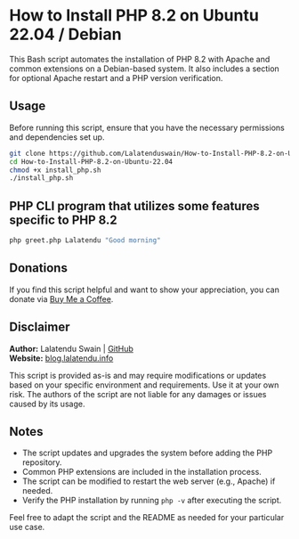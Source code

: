 # How to Install PHP 8.2 on Ubuntu 22.04 / Debian

This Bash script automates the installation of PHP 8.2 with Apache and common extensions on a Debian-based system. It also includes a section for optional Apache restart and a PHP version verification.

## Usage

Before running this script, ensure that you have the necessary permissions and dependencies set up.

```bash
git clone https://github.com/Lalatenduswain/How-to-Install-PHP-8.2-on-Ubuntu-22.04.git
cd How-to-Install-PHP-8.2-on-Ubuntu-22.04
chmod +x install_php.sh
./install_php.sh
```
## PHP CLI program that utilizes some features specific to PHP 8.2

```bash
php greet.php Lalatendu "Good morning"
```


## Donations

If you find this script helpful and want to show your appreciation, you can donate via [Buy Me a Coffee](https://www.buymeacoffee.com/lalatendu.swain).

## Disclaimer

**Author:** Lalatendu Swain | [GitHub](https://github.com/Lalatenduswain)  
**Website:** [blog.lalatendu.info](https://blog.lalatendu.info/)

This script is provided as-is and may require modifications or updates based on your specific environment and requirements. Use it at your own risk. The authors of the script are not liable for any damages or issues caused by its usage.

## Notes

- The script updates and upgrades the system before adding the PHP repository.
- Common PHP extensions are included in the installation process.
- The script can be modified to restart the web server (e.g., Apache) if needed.
- Verify the PHP installation by running `php -v` after executing the script.

Feel free to adapt the script and the README as needed for your particular use case.
